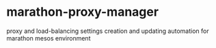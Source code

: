 # marathon-proxy-manager

proxy and load-balancing settings creation and updating automation for marathon mesos environment
